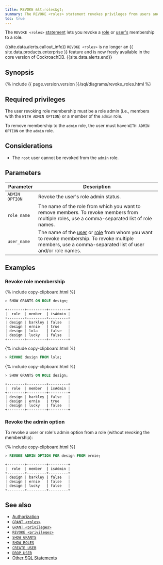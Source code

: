 ```yaml
---
title: REVOKE &lt;roles&gt;
summary: The REVOKE <roles> statement revokes privileges from users and/or roles.
toc: true
---
```


The `REVOKE <roles>` [statement](sql-statements.html) lets you revoke a [role](authorization.html#create-and-manage-roles) or [user's](authorization.html#create-and-manage-users) membership to a role.

{{site.data.alerts.callout_info}}
 <code>REVOKE &lt;roles&gt;</code> is no longer an {{ site.data.products.enterprise }} feature and is now freely available in the core version of CockroachDB.
{{site.data.alerts.end}}

## Synopsis

<div>
  {% include {{ page.version.version }}/sql/diagrams/revoke_roles.html %}
</div>

## Required privileges

The user revoking role membership must be a role admin (i.e., members with the `WITH ADMIN OPTION`) or a member of the `admin` role.

To remove membership to the `admin` role, the user must have `WITH ADMIN OPTION` on the `admin` role.

## Considerations

- The `root` user cannot be revoked from the `admin` role.

## Parameters

Parameter | Description
----------|------------
`ADMIN OPTION` | Revoke the user's role admin status.
`role_name` | The name of the role from which you want to remove members. To revoke members from multiple roles, use a comma-separated list of role names.
`user_name` | The name of the [user](authorization.html#create-and-manage-users) or [role](authorization.html#create-and-manage-roles) from whom you want to revoke membership. To revoke multiple members, use a comma-separated list of user and/or role names.

## Examples

### Revoke role membership

{% include copy-clipboard.html %}
~~~ sql
> SHOW GRANTS ON ROLE design;
~~~

~~~
+--------+---------+---------+
|  role  | member  | isAdmin |
+--------+---------+---------+
| design | barkley | false   |
| design | ernie   | true    |
| design | lola    | false   |
| design | lucky   | false   |
+--------+---------+---------+
~~~

{% include copy-clipboard.html %}
~~~ sql
> REVOKE design FROM lola;
~~~

{% include copy-clipboard.html %}
~~~ sql
> SHOW GRANTS ON ROLE design;
~~~

~~~
+--------+---------+---------+
|  role  | member  | isAdmin |
+--------+---------+---------+
| design | barkley | false   |
| design | ernie   | true    |
| design | lucky   | false   |
+--------+---------+---------+
~~~

### Revoke the admin option

To revoke a user or role's admin option from a role (without revoking the membership):

{% include copy-clipboard.html %}
~~~ sql
> REVOKE ADMIN OPTION FOR design FROM ernie;
~~~

~~~
+--------+---------+---------+
|  role  | member  | isAdmin |
+--------+---------+---------+
| design | barkley | false   |
| design | ernie   | false   |
| design | lucky   | false   |
+--------+---------+---------+
~~~

## See also

- [Authorization](authorization.html)
- [`GRANT <roles>`](grant-roles.html)
- [`GRANT <privileges>`](grant.html)
- [`REVOKE <privileges>`](revoke.html)
- [`SHOW GRANTS`](show-grants.html)
- [`SHOW ROLES`](show-roles.html)
- [`CREATE USER`](create-user.html)
- [`DROP USER`](drop-user.html)
- [Other SQL Statements](sql-statements.html)
